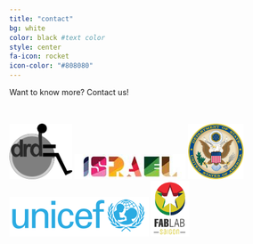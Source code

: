 ```yaml
---
title: "contact"
bg: white
color: black #text color
style: center
fa-icon: rocket 
icon-color: "#808080" 
---
```


Want to know more? Contact us!

<span class="more-icons">
<a href="mailto: TOMVN@drdvietnam.com"><i class="fa fa-envelope fa-3x"></i></a>
<a href="https://www.facebook.com/TOMVietnam2016/"><i class="fa fa-facebook-square fa-3x"></i></a>
</span>

<br style="clear"/>
<br style="clear"/>

<div style="vertical-align: middle;">
<img style="height: 100px;" src="img/drd_logo.png"/>
<img src="img/israel_logo.jpg"/>
<img style="height: 100px;" src="img/US-DeptOfState-Seal.png"/>
<img src="img/unicef_logo.png"/>
<img style="height: 100px;" src="img/fablab_saigon_logo_small.png"/>
</div>
